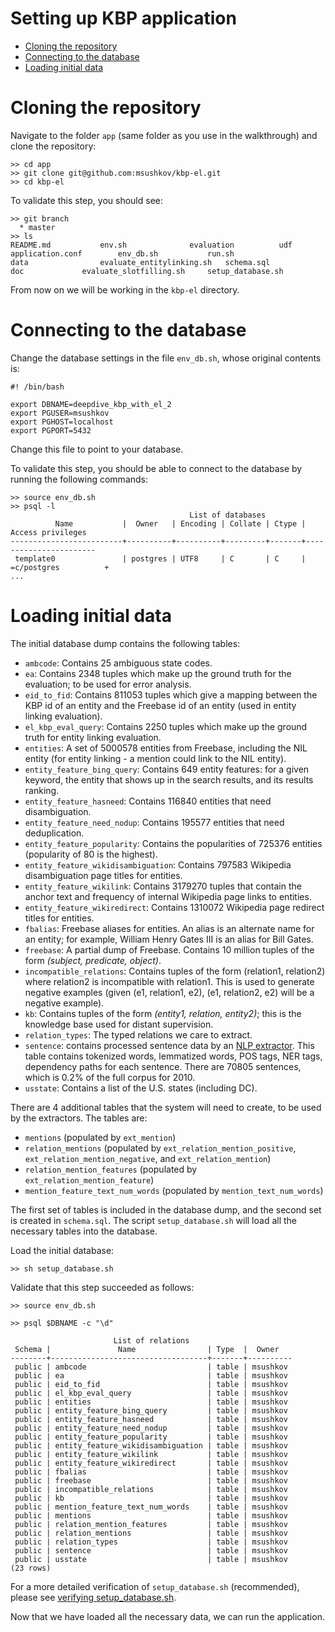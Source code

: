 Setting up KBP application
====

* [Cloning the repository](#cloning-the-repository)
* [Connecting to the database](#connecting-to-the-database)
* [Loading initial data](#loading-initial-data)


# Cloning the repository

Navigate to the folder `app` (same folder as you use in the walkthrough) and
clone the repository:

    >> cd app
    >> git clone git@github.com:msushkov/kbp-el.git
    >> cd kbp-el

To validate this step, you should see:

    >> git branch
      * master
    >> ls
    README.md           env.sh              evaluation          udf
    application.conf        env_db.sh           run.sh
    data                evaluate_entitylinking.sh   schema.sql
    doc             evaluate_slotfilling.sh     setup_database.sh
	
From now on we will be working in the `kbp-el` directory.

# Connecting to the database

Change the database settings in the file `env_db.sh`, whose original contents is:

    #! /bin/bash

    export DBNAME=deepdive_kbp_with_el_2
    export PGUSER=msushkov
    export PGHOST=localhost
    export PGPORT=5432

Change this file to point to your database.

To validate this step, you should be able to connect to the database by running the following commands:
    
    >> source env_db.sh
    >> psql -l
                                            List of databases
              Name           |  Owner   | Encoding | Collate | Ctype |   Access privileges   
    -------------------------+----------+----------+---------+-------+-----------------------
     template0               | postgres | UTF8     | C       | C     | =c/postgres          +
    ...

# Loading initial data

The initial database dump contains the following tables:
- `ambcode`: Contains 25 ambiguous state codes.
- `ea`: Contains 2348 tuples which make up the ground truth for the evaluation; to be used for error analysis.
- `eid_to_fid`: Contains 811053 tuples which give a mapping between the KBP id of an entity and the Freebase id of an entity (used in entity linking evaluation).
- `el_kbp_eval_query`: Contains 2250 tuples which make up the ground truth for entity linking evaluation.
- `entities`: A set of 5000578 entities from Freebase, including the NIL entity (for entity linking - a mention could link to the NIL entity).
- `entity_feature_bing_query`: Contains 649 entity features: for a given keyword, the entity that shows up in the search results, and its results ranking.
- `entity_feature_hasneed`: Contains 116840 entities that need disambiguation.
- `entity_feature_need_nodup`: Contains 195577 entities that need deduplication.
- `entity_feature_popularity`: Contains the popularities of 725376 entities (popularity of 80 is the highest).
- `entity_feature_wikidisambiguation`: Contains 797583 Wikipedia disambiguation page titles for entities.
- `entity_feature_wikilink`: Contains 3179270 tuples that contain the anchor text and frequency of internal Wikipedia page links to entities.
- `entity_feature_wikiredirect`: Contains 1310072 Wikipedia page redirect titles for entities.
- `fbalias`: Freebase aliases for entities. An alias is an alternate name for an entity; for example, William Henry Gates III is an alias for Bill Gates.
- `freebase`: A partial dump of Freebase. Contains 10 million tuples of the form *(subject, predicate, object)*.
- `incompatible_relations`: Contains tuples of the form (relation1, relation2) where relation2 is incompatible with relation1. This is used to generate negative examples (given (e1, relation1, e2), (e1, relation2, e2) will be a negative example).
- `kb`: Contains tuples of the form *(entity1, relation, entity2)*; this is the knowledge base used for distant supervision.
- `relation_types`: The typed relations we care to extract.
- `sentence`: contains processed sentence data by an [NLP extractor](http://deepdive.stanford.edu/doc/walkthrough-extras.html#nlp_extractor). This table contains tokenized words, lemmatized words, POS tags, NER tags, dependency paths for each sentence. There are 70805 sentences, which is 0.2% of the full corpus for 2010.
- `usstate`: Contains a list of the U.S. states (including DC).

There are 4 additional tables that the system will need to create, to be used by the extractors. The tables are:
- `mentions` (populated by `ext_mention`)
- `relation_mentions` (populated by `ext_relation_mention_positive`, `ext_relation_mention_negative`, and `ext_relation_mention`)
- `relation_mention_features` (populated by `ext_relation_mention_feature`)
- `mention_feature_text_num_words` (populated by `mention_text_num_words`)

The first set of tables is included in the database dump, and the second set is created in `schema.sql`. The script `setup_database.sh` will load all the necessary tables into the database.

Load the initial database:

    >> sh setup_database.sh

Validate that this step succeeded as follows:

    >> source env_db.sh

    >> psql $DBNAME -c "\d"

                           List of relations
     Schema |               Name                | Type  |  Owner   
    --------+-----------------------------------+-------+----------
     public | ambcode                           | table | msushkov
     public | ea                                | table | msushkov
     public | eid_to_fid                        | table | msushkov
     public | el_kbp_eval_query                 | table | msushkov
     public | entities                          | table | msushkov
     public | entity_feature_bing_query         | table | msushkov
     public | entity_feature_hasneed            | table | msushkov
     public | entity_feature_need_nodup         | table | msushkov
     public | entity_feature_popularity         | table | msushkov
     public | entity_feature_wikidisambiguation | table | msushkov
     public | entity_feature_wikilink           | table | msushkov
     public | entity_feature_wikiredirect       | table | msushkov
     public | fbalias                           | table | msushkov
     public | freebase                          | table | msushkov
     public | incompatible_relations            | table | msushkov
     public | kb                                | table | msushkov
     public | mention_feature_text_num_words    | table | msushkov
     public | mentions                          | table | msushkov
     public | relation_mention_features         | table | msushkov
     public | relation_mentions                 | table | msushkov
     public | relation_types                    | table | msushkov
     public | sentence                          | table | msushkov
     public | usstate                           | table | msushkov
    (23 rows)

For a more detailed verification of `setup_database.sh` (recommended), please see [verifying setup_database.sh](verify_setup_database.md).

Now that we have loaded all the necessary data, we can run the application.